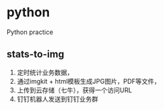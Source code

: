 # python
Python practice

## stats-to-img

1. 定时统计业务数据，
2. 通过imgkit + html模板生成JPG图片，PDF等文件，
3. 上传到云存储（七牛），获得一个访问URL
4. 钉钉机器人发送到钉钉业务群

